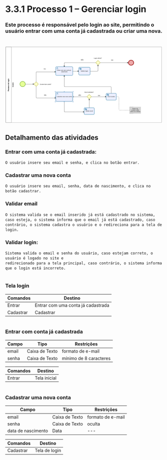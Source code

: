 # 3.3.1 Processo 1 – Gerenciar login

### Este processo é responsável pelo login ao site, permitindo o usuário entrar com uma conta já cadastrada ou criar uma nova.

<!-- > **Autor:** Gustavo Pereira -->

#

![BPMN Gerenciar Login](../images/processos/GerenciarLogin.png)

## Detalhamento das atividades

### **Entrar com uma conta já cadastrada:**

    O usuário insere seu email e senha, e clica no botão entrar.

### **Cadastrar uma nova conta**

    O usuário insere seu email, senha, data de nascimento, e clica no botão cadastrar.

### **Validar email**

    O sistema valida se o email inserido já está cadastrado no sistema, caso esteja, o sistema informa que o email já está cadastrado, caso contrário, o sistema cadastra o usuário e o redireciona para a tela de login.

### **Validar login:**

    Sistema valida o email e senha do usuário, caso estejam correto, o usuário é logado no site e 
    redirecionado para a tela principal, caso contrário, o sistema informa que o login está incorreto.

#

### **Tela login**

| **Comandos**         |  **Destino**                   |
| ---                  | ---                            |
| Entrar               | Entrar com uma conta já cadastrada            |
| Cadastrar            | Cadastrar | ---             |

#

### **Entrar com conta já cadastrada**

| **Campo**       | **Tipo**         | **Restrições**          |
| ---             | ---              | ---                     |
| email           | Caixa de Texto   | formato de e-mail       |
| senha           | Caixa de Texto   | mínimo de 8 caracteres  |

| **Comandos**         |  **Destino**                   |
| ---                  | ---                            | 
| Entrar               | Tela inicial            | 

#

### **Cadastrar uma nova conta**

| **Campo**       | **Tipo**         | **Restrições**          |
| ---             | ---              | ---                     |
| email          | Caixa de Texto   | formato de e-mail           |
| senha           | Caixa de Texto   | oculta                  |
| data de nascimento   | Data             | ---                     |

| **Comandos**         |  **Destino**                   | 
| ---                  | ---                            | 
| Cadastrar        | Tela de login     | 

